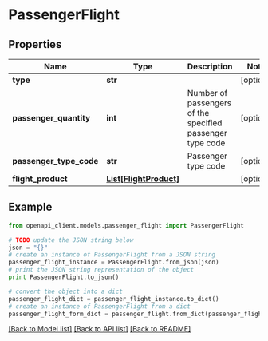 # PassengerFlight


## Properties
Name | Type | Description | Notes
------------ | ------------- | ------------- | -------------
**type** | **str** |  | [optional] 
**passenger_quantity** | **int** | Number of passengers of the specified passenger type code | [optional] 
**passenger_type_code** | **str** | Passenger type code | [optional] 
**flight_product** | [**List[FlightProduct]**](FlightProduct.md) |  | [optional] 

## Example

```python
from openapi_client.models.passenger_flight import PassengerFlight

# TODO update the JSON string below
json = "{}"
# create an instance of PassengerFlight from a JSON string
passenger_flight_instance = PassengerFlight.from_json(json)
# print the JSON string representation of the object
print PassengerFlight.to_json()

# convert the object into a dict
passenger_flight_dict = passenger_flight_instance.to_dict()
# create an instance of PassengerFlight from a dict
passenger_flight_form_dict = passenger_flight.from_dict(passenger_flight_dict)
```
[[Back to Model list]](../README.md#documentation-for-models) [[Back to API list]](../README.md#documentation-for-api-endpoints) [[Back to README]](../README.md)


